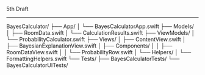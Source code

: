 5th Draft

- - - -

BayesCalculator/
├── App/
│   └── BayesCalculatorApp.swift
├── Models/
│   ├── RoomData.swift
│   └── CalculationResults.swift
├── ViewModels/
│   └── ProbabilityCalculator.swift
├── Views/
│   ├── ContentView.swift
│   ├── BayesianExplanationView.swift
│   ├── Components/
│   │   ├── RoomDataView.swift
│   │   └── ProbabilityRow.swift
│   └── Helpers/
│       └── FormattingHelpers.swift
└── Tests/
    ├── BayesCalculatorTests/
    └── BayesCalculatorUITests/


